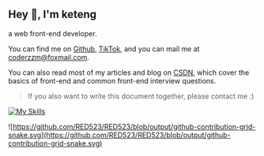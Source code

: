<h2>Hey 👋, I'm keteng</h2>

a web front-end developer.

You can find me on [Github](https://github.com/RED523), [TikTok](https://github.com/RED523), and you can mail me at [coderzzm@foxmail.com](mailto:coderzzm@foxmail.com).

You can also read most of my articles and blog on [CSDN](https://blog.csdn.net/weixin_46661464?spm=1000.2115.3001.5343), which cover the basics of front-end and common front-end interview questions.

> If you also want to write this document together, please contact me :)

[![My Skills](https://skillicons.dev/icons?i=nodejs,sass,tailwind,ts,react,vue,nextjs)]([https://me.tuntun.site/](https://github.com/RED523))

![https://github.com/RED523/RED523/blob/output/github-contribution-grid-snake.svg](https://github.com/RED523/RED523/blob/output/github-contribution-grid-snake.svg)
